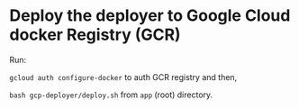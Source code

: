 # Deploy the deployer to Google Cloud docker Registry (GCR)

Run: 

`gcloud auth configure-docker` to auth GCR registry and then, 

`bash gcp-deployer/deploy.sh` from `app` (root) directory.

